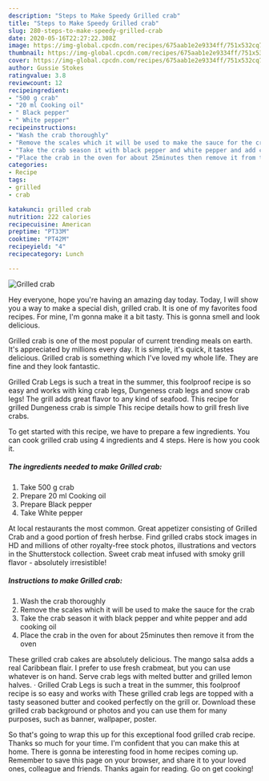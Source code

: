 ```yaml
---
description: "Steps to Make Speedy Grilled crab"
title: "Steps to Make Speedy Grilled crab"
slug: 280-steps-to-make-speedy-grilled-crab
date: 2020-05-16T22:27:22.308Z
image: https://img-global.cpcdn.com/recipes/675aab1e2e9334ff/751x532cq70/grilled-crab-recipe-main-photo.jpg
thumbnail: https://img-global.cpcdn.com/recipes/675aab1e2e9334ff/751x532cq70/grilled-crab-recipe-main-photo.jpg
cover: https://img-global.cpcdn.com/recipes/675aab1e2e9334ff/751x532cq70/grilled-crab-recipe-main-photo.jpg
author: Gussie Stokes
ratingvalue: 3.8
reviewcount: 12
recipeingredient:
- "500 g crab"
- "20 ml Cooking oil"
- " Black pepper"
- " White pepper"
recipeinstructions:
- "Wash the crab thoroughly"
- "Remove the scales which it will be used to make the sauce for the crab"
- "Take the crab season it with black pepper and white pepper and add cooking oil"
- "Place the crab in the oven for about 25minutes then remove it from the oven"
categories:
- Recipe
tags:
- grilled
- crab

katakunci: grilled crab 
nutrition: 222 calories
recipecuisine: American
preptime: "PT33M"
cooktime: "PT42M"
recipeyield: "4"
recipecategory: Lunch

---
```



![Grilled crab](https://img-global.cpcdn.com/recipes/675aab1e2e9334ff/751x532cq70/grilled-crab-recipe-main-photo.jpg)

Hey everyone, hope you're having an amazing day today. Today, I will show you a way to make a special dish, grilled crab. It is one of my favorites food recipes. For mine, I'm gonna make it a bit tasty. This is gonna smell and look delicious.

Grilled crab is one of the most popular of current trending meals on earth. It's appreciated by millions every day. It is simple, it's quick, it tastes delicious. Grilled crab is something which I've loved my whole life. They are fine and they look fantastic.

Grilled Crab Legs is such a treat in the summer, this foolproof recipe is so easy and works with king crab legs, Dungeness crab legs and snow crab legs! The grill adds great flavor to any kind of seafood. This recipe for grilled Dungeness crab is simple This recipe details how to grill fresh live crabs.


To get started with this recipe, we have to prepare a few ingredients. You can cook grilled crab using 4 ingredients and 4 steps. Here is how you cook it.

<!--inarticleads1-->

##### The ingredients needed to make Grilled crab:

1. Take 500 g crab
1. Prepare 20 ml Cooking oil
1. Prepare  Black pepper
1. Take  White pepper


At local restaurants the most common. Great appetizer consisting of Grilled Crab and a good portion of fresh herbse. Find grilled crabs stock images in HD and millions of other royalty-free stock photos, illustrations and vectors in the Shutterstock collection. Sweet crab meat infused with smoky grill flavor - absolutely irresistible! 

<!--inarticleads2-->

##### Instructions to make Grilled crab:

1. Wash the crab thoroughly
1. Remove the scales which it will be used to make the sauce for the crab
1. Take the crab season it with black pepper and white pepper and add cooking oil
1. Place the crab in the oven for about 25minutes then remove it from the oven


These grilled crab cakes are absolutely delicious. The mango salsa adds a real Caribbean flair. I prefer to use fresh crabmeat, but you can use whatever is on hand. Serve crab legs with melted butter and grilled lemon halves. · Grilled Crab Legs is such a treat in the summer, this foolproof recipe is so easy and works with These grilled crab legs are topped with a tasty seasoned butter and cooked perfectly on the grill or. Download these grilled crab background or photos and you can use them for many purposes, such as banner, wallpaper, poster. 

So that's going to wrap this up for this exceptional food grilled crab recipe. Thanks so much for your time. I'm confident that you can make this at home. There is gonna be interesting food in home recipes coming up. Remember to save this page on your browser, and share it to your loved ones, colleague and friends. Thanks again for reading. Go on get cooking!
